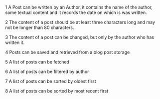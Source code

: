 1 A Post can be written by an Author, it contains the name of the author, some textual content and it records the date on which is was written.
 
 2 The content of a post should be at least three characters long and may not be longer than 80 characters.
 
 3 The content of a post can be changed, but only by the author who has written it.
 
 4 Posts can be saved and retrieved from a blog post storage
 
 5 A list of posts can be fetched
 
 6 A list of posts can be filtered by author
 
 7 A list of posts can be sorted by oldest first
 
 8 A list of posts can be sorted by most recent first
 
